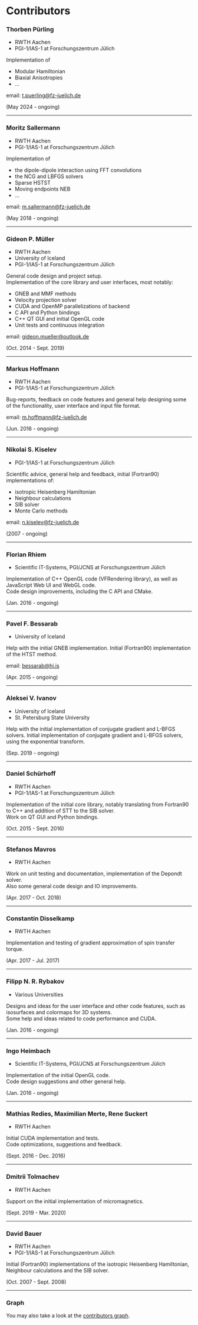# Contributors


### Thorben Pürling
* RWTH Aachen
* PGI-1/IAS-1 at Forschungszentrum Jülich

Implementation of
- Modular Hamiltonian
- Biaxial Anisotropies
- ...

email: t.puerling@fz-juelich.de

(May 2024 - ongoing)

-----------------



### Moritz Sallermann
* RWTH Aachen
* PGI-1/IAS-1 at Forschungszentrum Jülich

Implementation of
- the dipole-dipole interaction using FFT convolutions
- the NCG and LBFGS solvers
- Sparse HSTST
- Moving endpoints NEB
- ...

email: m.sallermann@fz-juelich.de

(May 2018 - ongoing)

-----------------


### Gideon P. Müller
* RWTH Aachen
* University of Iceland
* PGI-1/IAS-1 at Forschungszentrum Jülich

General code design and project setup.<br />
Implementation of the core library and user interfaces, most notably:
- GNEB and MMF methods
- Velocity projection solver
- CUDA and OpenMP parallelizations of backend
- C API and Python bindings
- C++ QT GUI and initial OpenGL code
- Unit tests and continuous integration

email: gideon.mueller@outlook.de

(Oct. 2014 - Sept. 2019)

-----------------


### Markus Hoffmann
* RWTH Aachen
* PGI-1/IAS-1 at Forschungszentrum Jülich

Bug-reports, feedback on code features and general help designing some of the
functionality, user interface and input file format.

email: m.hoffmann@fz-juelich.de

(Jun. 2016 - ongoing)

-----------------


### Nikolai S. Kiselev
* PGI-1/IAS-1 at Forschungszentrum Jülich

Scientific advice, general help and feedback, initial (Fortran90) implementations of:
- isotropic Heisenberg Hamiltonian
- Neighbour calculations
- SIB solver
- Monte Carlo methods

email: n.kiselev@fz-juelich.de

(2007 - ongoing)

-----------------


### Florian Rhiem
* Scientific IT-Systems, PGI/JCNS at Forschungszentrum Jülich

Implementation of C++ OpenGL code (VFRendering library),
as well as JavaScript Web UI and WebGL code.<br />
Code design improvements, including the C API and CMake.

(Jan. 2016 - ongoing)

-----------------


### Pavel F. Bessarab
* University of Iceland

Help with the initial GNEB implementation.
Initial (Fortran90) implementation of the HTST method.

email: bessarab@hi.is

(Apr. 2015 - ongoing)

-----------------


### Aleksei V. Ivanov
* University of Iceland
* St. Petersburg State University

Help with the initial implementation of conjugate gradient and L-BFGS solvers.
Initial implementation of conjugate gradient and L-BFGS solvers, using the exponential transform.

(Sep. 2019 - ongoing)

-----------------


### Daniel Schürhoff
* RWTH Aachen
* PGI-1/IAS-1 at Forschungszentrum Jülich

Implementation of the initial core library, notably translating
from Fortran90 to C++ and addition of STT to the SIB solver.<br />
Work on QT GUI and Python bindings.

(Oct. 2015 - Sept. 2016)

-----------------


### Stefanos Mavros
* RWTH Aachen

Work on unit testing and documentation, implementation of the Depondt solver.<br />
Also some general code design and IO improvements.

(Apr. 2017 - Oct. 2018)

-----------------


### Constantin Disselkamp
* RWTH Aachen

Implementation and testing of gradient approximation of spin transfer torque.

(Apr. 2017 - Jul. 2017)

-----------------


### Filipp N. R. Rybakov
* Various Universities

Designs and ideas for the user interface and other code features,
such as isosurfaces and colormaps for 3D systems.<br />
Some help and ideas related to code performance and CUDA.

(Jan. 2016 - ongoing)

-----------------


### Ingo Heimbach
* Scientific IT-Systems, PGI/JCNS at Forschungszentrum Jülich

Implementation of the initial OpenGL code.<br />
Code design suggestions and other general help.

(Jan. 2016 - ongoing)

-----------------


### Mathias Redies, Maximilian Merte, Rene Suckert
* RWTH Aachen

Initial CUDA implementation and tests.<br />
Code optimizations, suggestions and feedback.

(Sept. 2016 - Dec. 2016)

-----------------


### Dmitrii Tolmachev
* RWTH Aachen

Support on the initial implementation of micromagnetics.

(Sept. 2019 - Mar. 2020)

-----------------


### David Bauer
* RWTH Aachen
* PGI-1/IAS-1 at Forschungszentrum Jülich

Initial (Fortran90) implementations of the isotropic Heisenberg Hamiltonian,
Neighbour calculations and the SIB solver.

(Oct. 2007 - Sept. 2008)

-----------------


### Graph
You may also take a look at the [contributors graph][1].


[1]: https://github.com/spirit-code/spirit/graphs/contributors
